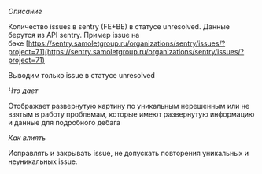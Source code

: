 _Описание_

Количество issues в sentry (FE+BE) в статусе unresolved. Данные берутся из API sentry. Пример issue на бэке [https://sentry.samoletgroup.ru/organizations/sentry/issues/?project=71](https://sentry.samoletgroup.ru/organizations/sentry/issues/?project=71)

Выводим только issue в статусе unresolved

_Что дает_

Отображает развернутую картину по уникальным нерешенным или не взятым в работу проблемам, которые имеют развернутую информацию и данные для подробного дебага

_Как влиять_

Исправлять и закрывать issue, не допускать повторения уникальных и неуникальных issue.